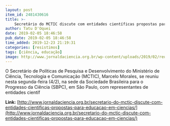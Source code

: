```yaml
---
layout: post
item_id: 2481430616
title: >-
    Secretário do MCTIC discute com entidades científicas propostas para educação em ciências
author: Tatu D'Oquei
date: 2019-02-05 18:46:58
pub_date: 2019-02-05 18:46:58
time_added: 2019-12-23 21:19:31
categories: [resistimos]
tags: [ciência, educação]
image: http://www.jornaldaciencia.org.br/wp-content/uploads/2019/02/reuniao2.jpg
---
```


O Secretário de Políticas de Pesquisa e Desenvolvimento do Ministério de Ciência, Tecnologia e Comunicação (MCTIC), Marcelo Morales, se reuniu nesta segunda-feira (4/2), na sede da Sociedade Brasileira para o Progresso da Ciência (SBPC), em São Paulo, com representantes de entidades científ

**Link:** [http://www.jornaldaciencia.org.br/secretario-do-mctic-discute-com-entidades-cientificas-propostas-para-educacao-em-ciencias/](http://www.jornaldaciencia.org.br/secretario-do-mctic-discute-com-entidades-cientificas-propostas-para-educacao-em-ciencias/)

